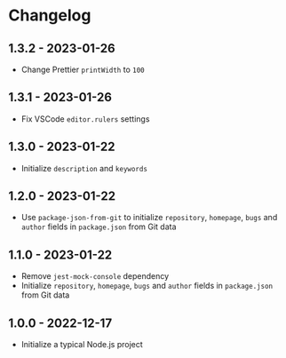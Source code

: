 # Changelog

## 1.3.2 - 2023-01-26

- Change Prettier `printWidth` to `100`

## 1.3.1 - 2023-01-26

- Fix VSCode `editor.rulers` settings

## 1.3.0 - 2023-01-22

- Initialize `description` and `keywords`

## 1.2.0 - 2023-01-22

- Use `package-json-from-git` to initialize `repository`, `homepage`, `bugs` and `author` fields in `package.json` from Git data

## 1.1.0 - 2023-01-22

- Remove `jest-mock-console` dependency
- Initialize `repository`, `homepage`, `bugs` and `author` fields in `package.json` from Git data

## 1.0.0 - 2022-12-17

- Initialize a typical Node.js project
